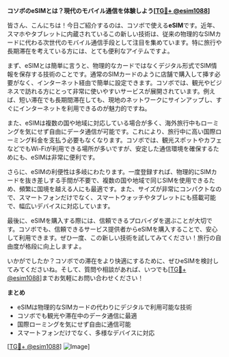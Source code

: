 **コソボのeSIMとは？現代のモバイル通信を体験しよう[[TG💪+ @esim1088](https://t.me/s/esim1088)]**

皆さん、こんにちは！今日ご紹介するのは、コソボで使える**eSIM**です。近年、スマホやタブレットに内蔵されているこの新しい技術は、従来の物理的なSIMカードに代わる次世代のモバイル通信手段として注目を集めています。特に旅行や長期滞在を考えている方には、とても便利なアイテムですよ。

まず、eSIMとは簡単に言うと、物理的なカードではなくデジタル形式でSIM情報を保存する技術のことです。通常のSIMカードのように店舗で購入して挿す必要がなく、インターネット経由で簡単に設定できます。コソボでは、観光やビジネスで訪れる方にとって非常に使いやすいサービスが展開されています。例えば、短い滞在でも長期間滞在しても、現地のネットワークにサインアップし、すぐにインターネットを利用できるのが魅力的ですね。

また、eSIMは複数の国や地域に対応している場合が多く、海外旅行中もローミングを気にせず自由にデータ通信が可能です。これにより、旅行中に高い国際ローミング料金を支払う必要もなくなります。コソボでは、観光スポットやカフェなどでもWi-Fiが利用できる場所が多いですが、安定した通信環境を確保するためにも、eSIMは非常に便利です。

さらに、eSIMの利便性は多岐にわたります。一度登録すれば、物理的にSIMカードを抜き差しする手間が不要で、複数の国や地域で同じSIMを使用できるため、頻繁に国境を越える人にも最適です。また、サイズが非常にコンパクトなので、スマートフォンだけでなく、スマートウォッチやタブレットにも搭載可能で、幅広いデバイスに対応しています。

最後に、eSIMを購入する際には、信頼できるプロバイダを選ぶことが大切です。コソボでも、信頼できるサービス提供者からeSIMを購入することで、安心して利用できます。ぜひ一度、この新しい技術を試してみてください！旅行の自由度が格段に向上しますよ。

いかがでしたか？コソボでの滞在をより快適にするために、ぜひeSIMを検討してみてくださいね。そして、質問や相談があれば、いつでも[[TG💪+ @esim1088](https://t.me/s/esim1088)]までお気軽にお問い合わせください！

**まとめ**
- eSIMは物理的なSIMカードの代わりにデジタルで利用可能な技術
- コソボでも観光や滞在中のデータ通信に最適
- 国際ローミングを気にせず自由に通信可能
- スマートフォンだけでなく、多様なデバイスに対応

[[TG💪+ @esim1088](https://t.me/s/esim1088)] ![Image](https://i.postimg.cc/Y0z9fWf4/image.png)]